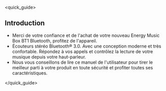 <quick_guide>

## Introduction
* Merci de votre confiance et de l'achat de votre nouveau Energy Music Box BT1 Bluetooth, profitez de l'appareil.
* Écouteurs stéréo Bluetooth® 3.0. Avec une conception moderne et très confortable.  Répondez à vos appels et contrôlez la lecture de votre musique depuis votre haut-parleur.
* Nous vous conseillons de lire ce manuel de l'utilisateur pour tirer le meilleur parti à votre produit en toute sécurité et profiter toutes ses caractéristiques.

</quick_guide>
